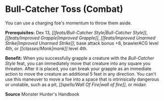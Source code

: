 ﻿---
cssclass: [feats]

---
# Bull-Catcher Toss (Combat)

You can use a charging foe's momentum to throw them aside.

**Prerequisites:** Dex 13, _[[feats/Bull-Catcher Style|Bull-Catcher Style]]_, _[[feats/Improved Grapple|Improved Grapple]]_, _[[feats/Improved Unarmed Strike|Improved Unarmed Strike]]_; base attack bonus +8, brawlerACG level 4th, or _[[classes/Monk|monk]]_ level 4th.

**Benefit:** When you successfully grapple a creature with the _Bull-Catcher Style_ feat, you can immediately move that creature into any square you threaten. After it is placed, you can break your grapple as an immediate action to move the creature an additional 5 feet in any direction. You can't use this maneuver to move a foe into a space that is intrinsically dangerous or unstable, such as a pit, _[[spells/Wall Of Fire|wall of fire]]_, or midair.

**Source** Monster Hunter's Handbook